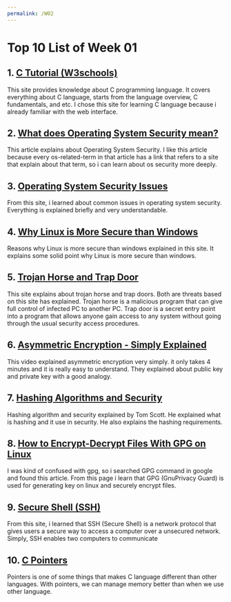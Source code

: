 ```yaml
---
permalink: /W02
---
```


# Top 10 List of Week 01

## 1. [C Tutorial (W3schools)](https://www.w3schools.in/c-tutorial/)
This site provides knowledge about C programming language. It covers everything about C language, starts from the language overview, C fundamentals, and etc. I chose this site for learning C language because i already familiar with the web interface.

## 2. [What does Operating System Security mean?](https://medium.com/@rezaduty/os-security-892cfae5e930)
This article explains about Operating System Security. I like this article because every os-related-term in that article has a link that refers to a site that explain about that term, so i can learn about os security more deeply.

## 3. [Operating System Security Issues](https://itstillworks.com/operating-system-security-issues-6691860.html)
From this site, i learned about common issues in operating system security. Everything is explained briefly and very understandable.

## 4. [Why Linux is More Secure than Windows](https://www.cbtnuggets.com/blog/certifications/microsoft/why-linux-is-more-secure-than-windows)
Reasons why Linux is more secure than windows explained in this site. It explains some solid point why Linux is more secure than windows.

## 5. [Trojan Horse and Trap Door](https://www.geeksforgeeks.org/trojan-horse-and-trap-door/)
This site explains about trojan horse and trap doors. Both are threats based on this site has explained. Trojan horse is a malicious program that can give full control of infected PC to another PC. Trap door is a secret entry point into a program that allows anyone gain access to any system without going through the usual security access procedures.

## 6. [Asymmetric Encryption - Simply Explained](https://www.youtube.com/watch?v=AQDCe585Lnc)
This video explained asymmetric encryption very simply. it only takes 4 minutes and it is really easy to understand. They explained about public key and private key with a good analogy.

## 7. [Hashing Algorithms and Security](https://www.youtube.com/watch?v=b4b8ktEV4Bg)
Hashing algorithm and security explained by Tom Scott. He explained what is hashing and it use in security. He also explains the hashing requirements.

## 8. [How to Encrypt-Decrypt Files With GPG on Linux](https://www.howtogeek.com/427982/how-to-encrypt-and-decrypt-files-with-gpg-on-linux/)
I was kind of confused with gpg, so i searched GPG command in google and found this article. From this page i learn that GPG (GnuPrivacy Guard) is used for generating key on linux and securely encrypt files.

## 9. [Secure Shell (SSH)](https://searchsecurity.techtarget.com/definition/Secure-Shell)
From this site, i learned that SSH (Secure Shell) is a network protocol that gives users a secure way to access a computer over a unsecured network. Simply, SSH enables two computers to communicate

## 10. [C Pointers](https://www.tutorialspoint.com/cprogramming/c_pointers.htm)
Pointers is one of some things that makes C language different than other languages. With pointers, we can manage memory better than when we use other language.